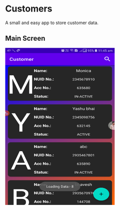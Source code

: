 # Customers
A small and easy app to store customer data.

## Main Screen
<img src="https://github.com/Gruhit13/Customers/blob/main/MainScreen.png" width="350" height="500" alt="Main Screen">
